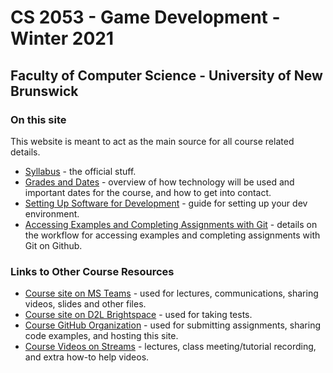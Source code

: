 # CS 2053 - Game Development - Winter 2021

## Faculty of Computer Science - University of New Brunswick

### On this site

This website is meant to act as the main source for all course related details.

- [Syllabus](pages/cs2053_syllabus_w2021.md) - the official stuff.
- [Grades and Dates](pages/cs2053-grading-dates_w2021.md) - overview of how technology will be used and important dates for the course, and how to get into contact.
- [Setting Up Software for Development](pages/CS2053-software-setup.md) - guide for setting up your dev environment.
- [Accessing Examples and Completing Assignments with Git](pages/CS3035-assignments-with-git.md) - details on the workflow for accessing examples and completing assignments with Git on Github.

### Links to Other Course Resources

- [Course site on MS Teams](https://teams.microsoft.com/l/team/19%3aca42745fca1849c09ed0e98468415f91%40thread.tacv2/conversations?groupId=30436b98-13f3-4818-9c40-138fcd652849&tenantId=244e6ed2-339a-47f3-b95c-e45351c198b7) - used for lectures, communications, sharing videos, slides and other files.
- [Course site on D2L Brightspace](https://lms.unb.ca/d2l/home/175251) - used for taking tests.
- [Course GitHub Organization](https://github.com/CS-2053-Winter-2021) - used for submitting assignments, sharing code examples, and hosting this site.
- [Course Videos on Streams](https://web.microsoftstream.com/channel/8661cb6d-aa10-4b66-8ccb-fafdfd06081b) - lectures, class meeting/tutorial recording, and extra how-to help videos.